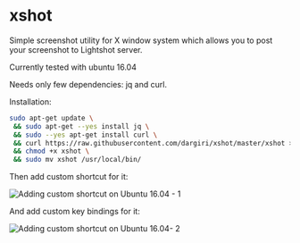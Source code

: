 # xshot
Simple screenshot utility for X window system which allows you to post your screenshot to Lightshot server.

Currently tested with ubuntu 16.04

Needs only few dependencies:
jq and curl.

Installation:

```bash
sudo apt-get update \
 && sudo apt-get --yes install jq \
 && sudo --yes apt-get install curl \
 && curl https://raw.githubusercontent.com/dargiri/xshot/master/xshot > xshot \
 && chmod +x xshot \
 && sudo mv xshot /usr/local/bin/
 ```
Then add custom shortcut for it:

![Adding custom shortcut on Ubuntu 16.04 - 1](http://prntscr.com/e5nnaw)


And add custom key bindings for it:

![Adding custom shortcut on Ubuntu 16.04- 2](http://prntscr.com/e5nnu2)
